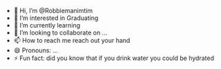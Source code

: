 - 👋 Hi, I’m @Robbiemanimtim
- 👀 I’m interested in Graduating
- 🌱 I’m currently learning
- 💞️ I’m looking to collaborate on ...
- 📫 How to reach me reach out your hand
- 😄 Pronouns: ...
- ⚡ Fun fact: did you know that if you drink water you could be hydrated

<!---
Robbiemanimtim/Robbiemanimtim is a ✨ special ✨ repository because its `README.md` (this file) appears on your GitHub profile.
You can click the Preview link to take a look at your changes.
--->
